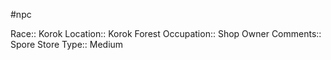 #npc 

Race:: Korok
Location:: Korok Forest
Occupation:: Shop Owner
Comments:: Spore Store
Type:: Medium
